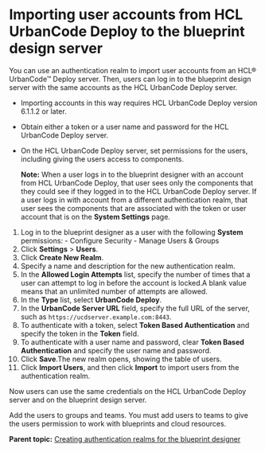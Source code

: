 # Importing user accounts from HCL UrbanCode Deploy to the blueprint design server

You can use an authentication realm to import user accounts from an HCL® UrbanCode™ Deploy server. Then, users can log in to the blueprint design server with the same accounts as the HCL UrbanCode Deploy server.

-   Importing accounts in this way requires HCL UrbanCode Deploy version 6.1.1.2 or later.
-   Obtain either a token or a user name and password for the HCL UrbanCode Deploy server.
-   On the HCL UrbanCode Deploy server, set permissions for the users, including giving the users access to components.

    **Note:** When a user logs in to the blueprint designer with an account from HCL UrbanCode Deploy, that user sees only the components that they could see if they logged in to the HCL UrbanCode Deploy server. If a user logs in with account from a different authentication realm, that user sees the components that are associated with the token or user account that is on the **System Settings** page.


1.   Log in to the blueprint designer as a user with the following **System** permissions: 
    -   Configure Security
    -   Manage Users & Groups
2.  Click **Settings** \> **Users**.
3.  Click **Create New Realm**. 
4.  Specify a name and description for the new authentication realm.
5.  In the **Allowed Login Attempts** list, specify the number of times that a user can attempt to log in before the account is locked.A blank value means that an unlimited number of attempts are allowed.
6.  In the **Type** list, select **UrbanCode Deploy**.
7.  In the **UrbanCode Server URL** field, specify the full URL of the server, such as `https://ucdserver.example.com:8443`. 
8.  To authenticate with a token, select **Token Based Authentication** and specify the token in the **Token** field. 
9.  To authenticate with a user name and password, clear **Token Based Authentication** and specify the user name and password. 
10. Click **Save**.The new realm opens, showing the table of users.
11. Click **Import Users**, and then click **Import** to import users from the authentication realm.

Now users can use the same credentials on the HCL UrbanCode Deploy server and on the blueprint design server.

Add the users to groups and teams. You must add users to teams to give the users permission to work with blueprints and cloud resources.

**Parent topic:** [Creating authentication realms for the blueprint designer](../../com.ibm.edt.doc/topics/security_realms_create.md)

